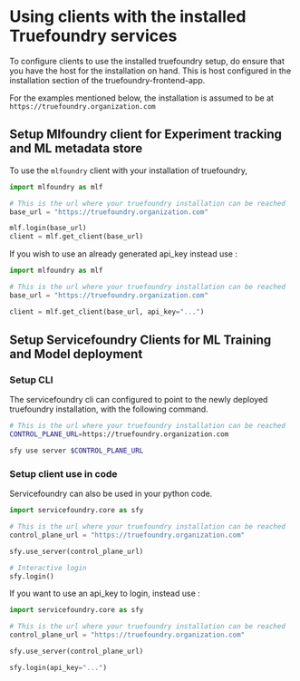 # Using clients with the installed Truefoundry services

To configure clients to use the installed truefoundry setup, do ensure that you have
the host for the installation on hand. This is host configured in the installation section
of the truefoundry-frontend-app.

For the examples mentioned below, the installation is assumed to be at `https://truefoundry.organization.com`

## Setup Mlfoundry client for Experiment tracking and ML metadata store

To use the `mlfoundry` client with your installation of truefoundry,

```python
import mlfoundry as mlf

# This is the url where your truefoundry installation can be reached
base_url = "https://truefoundry.organization.com" 

mlf.login(base_url)
client = mlf.get_client(base_url)
```

If you wish to use an already generated api_key instead use :

```python
import mlfoundry as mlf

# This is the url where your truefoundry installation can be reached
base_url = "https://truefoundry.organization.com" 

client = mlf.get_client(base_url, api_key="...")
```

## Setup Servicefoundry Clients for ML Training and Model deployment

### Setup CLI

The servicefoundry cli can configured to point to the newly deployed truefoundry installation, with the following command.

```bash
# This is the url where your truefoundry installation can be reached
CONTROL_PLANE_URL=https://truefoundry.organization.com

sfy use server $CONTROL_PLANE_URL
```

### Setup client use in code

Servicefoundry can also be used in your python code.

```python
import servicefoundry.core as sfy

# This is the url where your truefoundry installation can be reached
control_plane_url = "https://truefoundry.organization.com" 

sfy.use_server(control_plane_url)

# Interactive login
sfy.login()
```

If you want to use an api_key to login, instead use :

```python
import servicefoundry.core as sfy

# This is the url where your truefoundry installation can be reached
control_plane_url = "https://truefoundry.organization.com" 

sfy.use_server(control_plane_url)

sfy.login(api_key="...")
```
